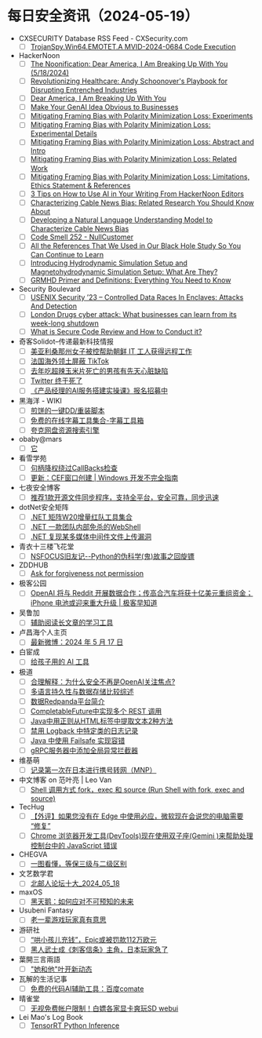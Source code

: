 # 每日安全资讯（2024-05-19）

- CXSECURITY Database RSS Feed - CXSecurity.com
  - [ ] [TrojanSpy.Win64.EMOTET.A MVID-2024-0684 Code Execution](https://cxsecurity.com/issue/WLB-2024050050)
- HackerNoon
  - [ ] [The Noonification: Dear America, I Am Breaking Up With You (5/18/2024)](https://hackernoon.com/5-18-2024-noonification?source=rss)
  - [ ] [Revolutionizing Healthcare: Andy Schoonover's Playbook for Disrupting Entrenched Industries](https://hackernoon.com/revolutionizing-healthcare-andy-schoonovers-playbook-for-disrupting-entrenched-industries?source=rss)
  - [ ] [Dear America, I Am Breaking Up With You](https://hackernoon.com/dear-america-i-am-breaking-up-with-you?source=rss)
  - [ ] [Make Your GenAI Idea Obvious to Businesses](https://hackernoon.com/make-your-genai-idea-obvious-to-businesses?source=rss)
  - [ ] [Mitigating Framing Bias with Polarity Minimization Loss: Experiments](https://hackernoon.com/mitigating-framing-bias-with-polarity-minimization-loss-experiments?source=rss)
  - [ ] [Mitigating Framing Bias with Polarity Minimization Loss: Experimental Details](https://hackernoon.com/mitigating-framing-bias-with-polarity-minimization-loss-experimental-details?source=rss)
  - [ ] [Mitigating Framing Bias with Polarity Minimization Loss: Abstract and Intro](https://hackernoon.com/mitigating-framing-bias-with-polarity-minimization-loss-abstract-and-intro?source=rss)
  - [ ] [Mitigating Framing Bias with Polarity Minimization Loss: Related Work](https://hackernoon.com/mitigating-framing-bias-with-polarity-minimization-loss-related-work?source=rss)
  - [ ] [Mitigating Framing Bias with Polarity Minimization Loss: Limitations, Ethics Statement & References](https://hackernoon.com/mitigating-framing-bias-with-polarity-minimization-loss-limitations-ethics-statement-and-references?source=rss)
  - [ ] [3 Tips on How to Use AI in Your Writing From HackerNoon Editors](https://hackernoon.com/3-tips-on-how-to-use-ai-in-your-writing-from-hackernoon-editors?source=rss)
  - [ ] [Characterizing Cable News Bias: Related Research You Should Know About](https://hackernoon.com/characterizing-cable-news-bias-related-research-you-should-know-about?source=rss)
  - [ ] [Developing a Natural Language Understanding Model to Characterize Cable News Bias](https://hackernoon.com/developing-a-natural-language-understanding-model-to-characterize-cable-news-bias?source=rss)
  - [ ] [Code Smell 252 - NullCustomer](https://hackernoon.com/code-smell-252-nullcustomer?source=rss)
  - [ ] [All the References That We Used in Our Black Hole Study So You Can Continue to Learn](https://hackernoon.com/all-the-references-that-we-used-in-our-black-hole-study-so-you-can-continue-to-learn?source=rss)
  - [ ] [Introducing Hydrodynamic Simulation Setup and  Magnetohydrodynamic Simulation Setup: What Are They?](https://hackernoon.com/introducing-hydrodynamic-simulation-setup-and-magnetohydrodynamic-simulation-setup-what-are-they?source=rss)
  - [ ] [GRMHD Primer and Definitions: Everything You Need to Know](https://hackernoon.com/grmhd-primer-and-definitions-everything-you-need-to-know?source=rss)
- Security Boulevard
  - [ ] [USENIX Security ’23 – Controlled Data Races In Enclaves: Attacks And Detection](https://securityboulevard.com/2024/05/usenix-security-23-controlled-data-races-in-enclaves-attacks-and-detection/)
  - [ ] [London Drugs cyber attack: What businesses can learn from its week-long shutdown](https://securityboulevard.com/2024/05/london-drugs-cyber-attack-what-businesses-can-learn-from-its-week-long-shutdown/)
  - [ ] [What is Secure Code Review and How to Conduct it?](https://securityboulevard.com/2024/05/what-is-secure-code-review-and-how-to-conduct-it/)
- 奇客Solidot–传递最新科技情报
  - [ ] [美亚利桑那州女子被控帮助朝鲜 IT 工人获得远程工作](https://www.solidot.org/story?sid=78206)
  - [ ] [法国海外领土屏蔽 TikTok](https://www.solidot.org/story?sid=78205)
  - [ ] [去年吃超辣玉米片死亡的男孩有先天心脏缺陷](https://www.solidot.org/story?sid=78204)
  - [ ] [Twitter 终于死了](https://www.solidot.org/story?sid=78203)
  - [ ] [《产品经理的AI服务搭建实操课》报名招募中](https://www.solidot.org/story?sid=78202)
- 黑海洋 - WIKI
  - [ ] [煎饼的一键DD/重装脚本](https://www.upx8.com/4158)
  - [ ] [免费的在线字幕工具集合-字幕工具箱](https://www.upx8.com/4157)
  - [ ] [夸克网盘资源搜索引擎](https://www.upx8.com/4156)
- obaby@mars
  - [ ] [它](https://h4ck.org.cn/2024/05/17063)
- 看雪学苑
  - [ ] [句柄降权绕过CallBacks检查](https://mp.weixin.qq.com/s?__biz=MjM5NTc2MDYxMw==&mid=2458555132&idx=1&sn=6f0145d1565fc60634cd996ba20900e9&chksm=b18da27686fa2b600a32895a9c3e88d2fea7c13a8de30454c8ae91a5e141c71c418670e95298&scene=58&subscene=0#rd)
  - [ ] [更新：CEF窗口创建 | Windows 开发不完全指南](https://mp.weixin.qq.com/s?__biz=MjM5NTc2MDYxMw==&mid=2458555132&idx=2&sn=8218e3dfc56f58f1c0578058d9f13baf&chksm=b18da27686fa2b601b07817291cab389cb77e07382e7664f37ac64adefe08729d585070a6f5a&scene=58&subscene=0#rd)
- 七夜安全博客
  - [ ] [推荐1款开源文件同步程序，支持全平台，安全可靠，同步迅速](https://mp.weixin.qq.com/s?__biz=MzIwODIxMjc4MQ==&mid=2651005153&idx=1&sn=fc30938e3993ead4c65f67fa660274e3&chksm=8cf106a3bb868fb51050bcbd47b24ededc637bb7182b92ff5bf379b0716c056fe0006b827369&scene=58&subscene=0#rd)
- dotNet安全矩阵
  - [ ] [.NET 矩阵W20增量红队工具集合](https://mp.weixin.qq.com/s?__biz=MzUyOTc3NTQ5MA==&mid=2247491859&idx=1&sn=6f8e792ce3a7a76dc6a15051cc5a484a&chksm=fa594ffecd2ec6e8763b6eae6d428c708d561b975e844df5320c787433d3a7903e52f96b4158&scene=58&subscene=0#rd)
  - [ ] [.NET 一款团队内部免杀的WebShell](https://mp.weixin.qq.com/s?__biz=MzUyOTc3NTQ5MA==&mid=2247491859&idx=2&sn=b43822679234d184e452e2cac71ed990&chksm=fa594ffecd2ec6e8c44732a1612e6674b8fe0a31784be08b9cc5c9e1a6b903e89afc8498a801&scene=58&subscene=0#rd)
  - [ ] [.NET 复现某多媒体中间件文件上传漏洞](https://mp.weixin.qq.com/s?__biz=MzUyOTc3NTQ5MA==&mid=2247491859&idx=3&sn=ebe810c1e94c17df49ec0f4e320aee64&chksm=fa594ffecd2ec6e80f08e91b8c351aa09191aa7b4bad41eeedfd1a9c73e0c6f532ce53c4ce03&scene=58&subscene=0#rd)
- 青衣十三楼飞花堂
  - [ ] [NSFOCUS旧友记--Python的伪科学(鬼)故事之回旋镖](https://mp.weixin.qq.com/s?__biz=MzUzMjQyMDE3Ng==&mid=2247487424&idx=1&sn=51f28cd1aa4f9ae8f6ba6994b80108b4&chksm=fab2ccffcdc545e94e7a47de2f78c1de8c88eaf60bdbd13de1479896011d0b0d93b820598ad3&scene=58&subscene=0#rd)
- ZDDHUB
  - [ ] [Ask for forgiveness not permission](https://www.zddhub.com/2024/05/18/w20-record-more-than-memory.html)
- 极客公园
  - [ ] [OpenAI 将与 Reddit 开展数据合作；传高合汽车将获十亿美元重组资金；iPhone 电池或迎来重大升级 | 极客早知道](https://mp.weixin.qq.com/s?__biz=MTMwNDMwODQ0MQ==&mid=2653041458&idx=1&sn=c1cad9aeb6273ecfc212f7883deb39eb&chksm=7e574e844920c792b42132b11978bf0f7bba9e823a31e40bd3bb8237bbc36cfc30950d1257c3&scene=58&subscene=0#rd)
- 吴鲁加
  - [ ] [辅助阅读长文章的学习工具](https://mp.weixin.qq.com/s?__biz=Mzg5NDY4ODM1MA==&mid=2247484713&idx=1&sn=609294486802e60555cd175bd1755b57&chksm=c01a8818f76d010ea3e80758ceb86850354f13305cae1c929afe1d08ed896773a8d96340b7f3&scene=58&subscene=0#rd)
- 卢昌海个人主页
  - [ ] [最新微博：2024 年 5 月 17 日](https://www.changhai.org/articles/miscellaneous/blog/202405.php#latest)
- 白宦成
  - [ ] [给孩子用的 AI 工具](https://www.ixiqin.com/2024/05/18/ai-tools-for-children/)
- 极道
  - [ ] [合理解释：为什么安全不再是OpenAI关注焦点?](https://www.jdon.com/73731.html)
  - [ ] [多语言持久性与数据存储比较综述](https://www.jdon.com/73730.html)
  - [ ] [数据Redpanda平台简介](https://www.jdon.com/73729.html)
  - [ ] [CompletableFuture中实现多个 REST 调用](https://www.jdon.com/73728.html)
  - [ ] [Java中用正则从HTML标签中提取文本2种方法](https://www.jdon.com/73727.html)
  - [ ] [禁用 Logback 中特定类的日志记录](https://www.jdon.com/73726.html)
  - [ ] [Java 中使用 Failsafe 实现容错](https://www.jdon.com/73712.html)
  - [ ] [gRPC服务器中添加全局异常拦截器](https://www.jdon.com/73711.html)
- 维基萌
  - [ ] [记录第一次在日本进行携号转网（MNP）](https://www.wikimoe.com/post/1bkh24su)
- 中文博客 on 范叶亮 | Leo Van
  - [ ] [Shell 调用方式 fork，exec 和 source (Run Shell with fork, exec and source)](https://leovan.me/cn/2024/05/shell-fork-exec-source/)
- TecHug
  - [ ] [【外评】如果您没有在 Edge 中使用必应，微软现在会说您的电脑需要 “修复”](https://www.techug.com/post/microsoft-now-says-your-pc-is-in-need-of-repair-if-youre-not-using-bing-with-edge/)
  - [ ] [Chrome 浏览器开发工具(DevTools)现在使用双子座(Gemini )来帮助处理控制台中的 JavaScript 错误](https://www.techug.com/post/chrome-devtools-now-uses-gemini-to-help-with-javascript-errors-in-the-console/)
- CHEGVA
  - [ ] [一图看懂，等保三级与二级区别](https://chegva.com/6052.html)
- 文艺数学君
  - [ ] [北邮人论坛十大_2024_05_18](https://mathpretty.com/17116.html)
- maxOS
  - [ ] [黑天鹅：如何应对不可预知的未来](https://maxoxo.me/the-black-swan-the-impact-of-the-highly-improbable/)
- Usubeni Fantasy
  - [ ] [老一辈游戏玩家真有意思](https://ssshooter.com/old-gamer/)
- 游研社
  - [ ] [“哄小孩儿充钱”，Epic或被罚款112万欧元](https://www.yystv.cn/p/11758)
  - [ ] [黑人武士成《刺客信条》主角，日本玩家急了](https://www.yystv.cn/p/11755)
- 葉開三言兩語
  - [ ] ["她和他"叶开新动态](https://qq.md/post/730)
- 瓦解的生活记事
  - [ ] [免费的代码AI辅助工具：百度comate](https://hin.cool/posts/baiducomate.html)
- 晴雀堂
  - [ ] [无视免费帐户限制！白嫖各家显卡爽玩SD webui](https://blog.verynb.me/posts/63905.html)
- Lei Mao's Log Book
  - [ ] [TensorRT Python Inference](https://leimao.github.io/blog/TensorRT-Python-Inference/)
